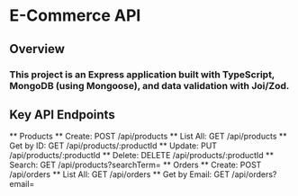 
# E-Commerce API

## Overview
### This project is an Express application built with TypeScript, MongoDB (using Mongoose), and data validation with Joi/Zod.

## Key API Endpoints

** Products
** Create: POST /api/products
** List All: GET /api/products
** Get by ID: GET /api/products/:productId
** Update: PUT /api/products/:productId
** Delete: DELETE /api/products/:productId
** Search: GET /api/products?searchTerm=<term>
** Orders
** Create: POST /api/orders
** List All: GET /api/orders
** Get by Email: GET /api/orders?email=<email>

